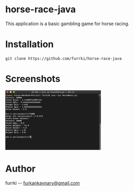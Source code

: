 # horse-race-java
This application is a basic gambling game for horse racing.

# Installation

```
git clone https://github.com/furrki/horse-race-java
```

# Screenshots
<img src="Screenshots/ss1.png?raw=true" width="300">

# Author
furrki -- furkankaynary@gmail.com
